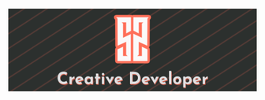 <img width='600px' src='https://github.com/1Sami1/1Sami1/blob/main/assets/github-banner.png'></img>

<!---
1Sami1/1Sami1 is a ✨ special ✨ repository because its `README.md` (this file) appears on your GitHub profile.
You can click the Preview link to take a look at your changes.
--->
